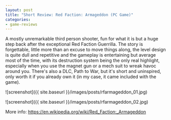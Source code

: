 ```yaml
---
layout: post
title: "Short Review: Red Faction: Armageddon (PC Game)"
categories:
- game-reviews
---
```


<p>
A mostly unremarkable third person shooter, fun for what it is but a huge step back after the exceptional Red Faction Guerrilla.
The story is forgettable, little more than an excuse to move things along, the level design is quite dull and repetitive and the gameplay is entertaining but average most of the time, with its destruction system being the only real highlight, especially when you use the magnet gun or a mech suit to wreak havoc around you. There's also a DLC, Path to War, but it's short and uninspired, only worth it if you already own it (in my case, it came included with the game).
</p>


![screenshot]({{ site.baseurl }}/images/posts/rfarmageddon_01.jpg)

![screenshot]({{ site.baseurl }}/images/posts/rfarmageddon_02.jpg)


<p>More info: <a href="https://en.wikipedia.org/wiki/Red_Faction:_Armageddon">https://en.wikipedia.org/wiki/Red_Faction:_Armageddon</a><p>
